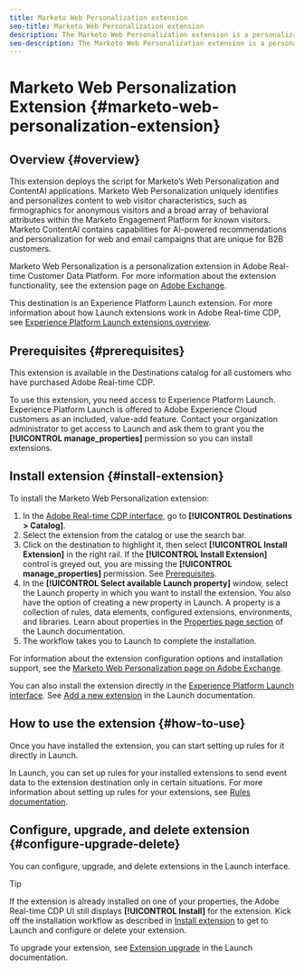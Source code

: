 ```yaml
---
title: Marketo Web Personalization extension
seo-title: Marketo Web Personalization extension
description: The Marketo Web Personalization extension is a personalization destination in Adobe Real-time Customer Data Platform. For more information about the extension functionality, see the extension page on Adobe Exchange.
seo-description: The Marketo Web Personalization extension is a personalization destination in Adobe Real-time Customer Data Platform. For more information about the extension functionality, see the extension page on Adobe Exchange.
---
```


# Marketo Web Personalization Extension {#marketo-web-personalization-extension}

## Overview {#overview}

This extension deploys the script for Marketo’s Web Personalization and ContentAI applications. Marketo Web Personalization uniquely identifies and personalizes content to web visitor characteristics, such as firmographics for anonymous visitors and a broad array of behavioral attributes within the Marketo Engagement Platform for known visitors. Marketo ContentAI contains capabilities for AI-powered recommendations and personalization for web and email campaigns that are unique for B2B customers.

Marketo Web Personalization is a personalization extension in Adobe Real-time Customer Data Platform. For more information about the extension functionality, see the extension page on [Adobe Exchange](https://exchange.adobe.com/experiencecloud.details.101232.marketo-web-personalization.html).

This destination is an Experience Platform Launch extension. For more information about how Launch extensions work in Adobe Real-time CDP, see [Experience Platform Launch extensions overview](/help/rtcdp/destinations/experience-platform-launch-extensions.md).

## Prerequisites {#prerequisites}

This extension is available in the Destinations catalog for all customers who have purchased Adobe Real-time CDP.

To use this extension, you need access to Experience Platform Launch. Experience Platform Launch is offered to Adobe Experience Cloud customers as an included, value-add feature. Contact your organization administrator to get access to Launch and ask them to grant you the **[!UICONTROL manage_properties]** permission so you can install extensions.

## Install extension {#install-extension}

To install the Marketo Web Personalization extension:

1. In the [Adobe Real-time CDP interface](http://platform.adobe.com/), go to **[!UICONTROL Destinations > Catalog]**.
2. Select the extension from the catalog or use the search bar.
3. Click on the destination to highlight it, then select **[!UICONTROL Install Extension]** in the right rail. If the **[!UICONTROL Install Extension]** control is greyed out, you are missing the **[!UICONTROL manage_properties]** permission. See [Prerequisites](#prerequisites).
4. In the **[!UICONTROL Select available Launch property]** window, select the Launch property in which you want to install the extension. You also have the option of creating a new property in Launch. A property is a collection of rules, data elements, configured extensions, environments, and libraries. Learn about properties in the [Properties page section](https://docs.adobe.com/content/help/en/launch/using/reference/admin/companies-and-properties.html#properties-page) of the Launch documentation.
5. The workflow takes you to Launch to complete the installation.

For information about the extension configuration options and installation support, see the [Marketo Web Personalization page on Adobe Exchange](https://exchange.adobe.com/experiencecloud.details.101232.marketo-web-personalization.html).

You can also install the extension directly in the [Experience Platform Launch interface](https://launch.adobe.com/). See [Add a new extension](https://docs.adobe.com/content/help/en/launch/using/reference/manage-resources/extensions/overview.html#add-a-new-extension) in the Launch documentation.

## How to use the extension {#how-to-use}

Once you have installed the extension, you can start setting up rules for it directly in Launch.

In Launch, you can set up rules for your installed extensions to send event data to the extension destination only in certain situations. For more information about setting up rules for your extensions, see [Rules documentation](https://docs.adobe.com/help/en/launch/using/reference/manage-resources/rules.html).

## Configure, upgrade, and delete extension {#configure-upgrade-delete}

You can configure, upgrade, and delete extensions in the Launch interface.

>[!TIP]
>
>If the extension is already installed on one of your properties, the Adobe Real-time CDP UI still displays **[!UICONTROL Install]** for the extension. Kick off the installation workflow as described in [Install extension](#install-extension) to get to Launch and configure or delete your extension.

To upgrade your extension, see [Extension upgrade](https://docs.adobe.com/content/help/en/launch/using/reference/manage-resources/extensions/extension-upgrade.html) in the Launch documentation.